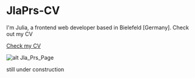 # JlaPrs-CV
I'm Julia, a frontend web developer based in Bielefeld [Germany]. Check out my CV


[Check my CV](http://juliaprimus.de/my-app/)


![alt Jla_Prs_Page][img]

[img]: https://github.com/JlaPrs/JlaPrs/blob/master/my-app/src/images/Jla_Prs_Page.jpg "How my Homepage looks like"


still under construction